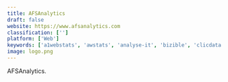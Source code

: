 ```yaml
---
title: AFSAnalytics
draft: false 
website: https://www.afsanalytics.com
classification: ['']
platform: ['Web']
keywords: ['a1webstats', 'awstats', 'analyse-it', 'bizible', 'clicdata', 'clicky', 'cognos', 'exago', 'google_analytics', 'histats', 'kissmetrics', 'logdna', 'logsign', 'mouseflow', 'open_web_analytics', 'piwik', 'plumb5', 'ptengine', 'statcounter', 'survicate', 'woopra']
image: logo.png
---
```

AFSAnalytics.